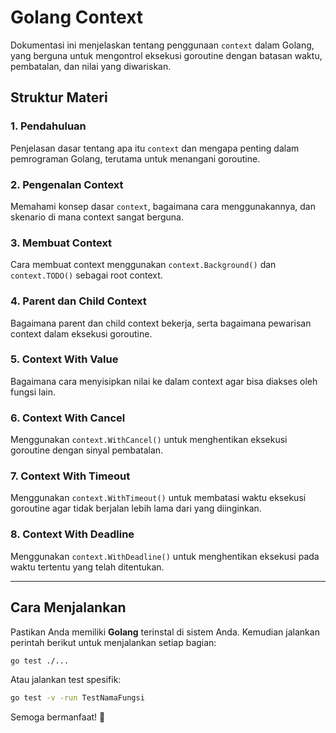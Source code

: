 # Golang Context

Dokumentasi ini menjelaskan tentang penggunaan `context` dalam Golang, yang berguna untuk mengontrol eksekusi goroutine dengan batasan waktu, pembatalan, dan nilai yang diwariskan.

## Struktur Materi

### 1\. Pendahuluan

Penjelasan dasar tentang apa itu `context` dan mengapa penting dalam pemrograman Golang, terutama untuk menangani goroutine.

### 2\. Pengenalan Context

Memahami konsep dasar `context`, bagaimana cara menggunakannya, dan skenario di mana context sangat berguna.

### 3\. Membuat Context

Cara membuat context menggunakan `context.Background()` dan `context.TODO()` sebagai root context.

### 4\. Parent dan Child Context

Bagaimana parent dan child context bekerja, serta bagaimana pewarisan context dalam eksekusi goroutine.

### 5\. Context With Value

Bagaimana cara menyisipkan nilai ke dalam context agar bisa diakses oleh fungsi lain.

### 6\. Context With Cancel

Menggunakan `context.WithCancel()` untuk menghentikan eksekusi goroutine dengan sinyal pembatalan.

### 7\. Context With Timeout

Menggunakan `context.WithTimeout()` untuk membatasi waktu eksekusi goroutine agar tidak berjalan lebih lama dari yang diinginkan.

### 8\. Context With Deadline

Menggunakan `context.WithDeadline()` untuk menghentikan eksekusi pada waktu tertentu yang telah ditentukan.

* * *

## Cara Menjalankan

Pastikan Anda memiliki **Golang** terinstal di sistem Anda. Kemudian jalankan perintah berikut untuk menjalankan setiap bagian:

```sh
go test ./...
```

Atau jalankan test spesifik:

```sh
go test -v -run TestNamaFungsi
```

Semoga bermanfaat! 🚀